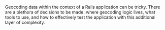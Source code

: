 Geocoding data within the context of a Rails application can be tricky. There
are a plethora of decisions to be made: where geocoding logic lives, what
tools to use, and how to effectively test the application with this additional
layer of complexity.
